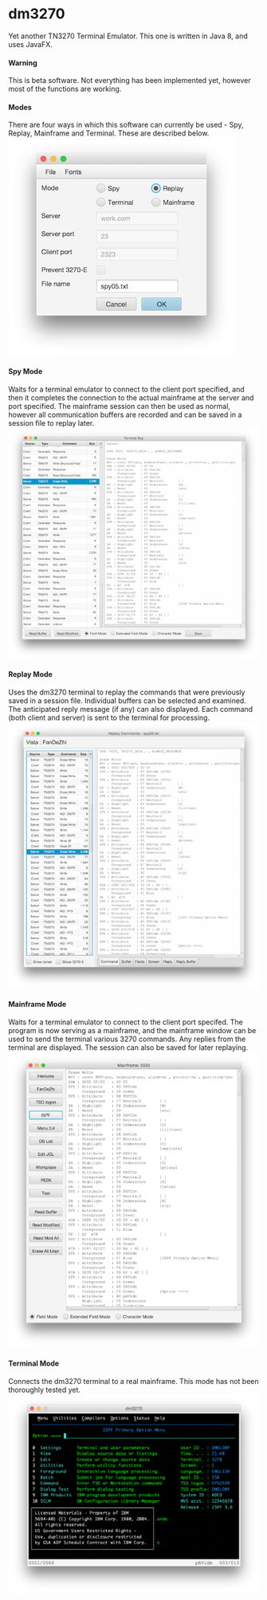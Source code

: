 # dm3270
Yet another TN3270 Terminal Emulator. This one is written in Java 8, and uses JavaFX.
#### Warning
This is beta software. Not everything has been implemented yet, however most of the functions are working.
#### Modes
There are four ways in which this software can currently be used - Spy, Replay, Mainframe and Terminal. These are described below.                
![Initial screen](main1.png?raw=true "initial screen")
#### Spy Mode
Waits for a terminal emulator to connect to the client port specified, and then it completes the connection to the actual mainframe at the server and port specified. The mainframe session can then be used as normal, however all communication buffers are recorded and can be saved in a session file to replay later.
![Spy screen](spy.png?raw=true "spy screen")
#### Replay Mode
Uses the dm3270 terminal to replay the commands that were previously saved in a session file. Individual buffers can be selected and examined. The anticipated reply message (if any) can also displayed. Each command (both client and server) is sent to the terminal for processing.
![Replay screen](replay.png?raw=true "replay screen")
#### Mainframe Mode
Waits for a terminal emulator to connect to the client port specifed. The program is now serving as a mainframe, and the mainframe window can be used to send the terminal various 3270 commands. Any replies from the terminal are displayed. The session can also be saved for later replaying.
![Mainframe screen](mainframe.png?raw=true "mainframe screen")
#### Terminal Mode
Connects the dm3270 terminal to a real mainframe. This mode has not been thoroughly tested yet.
![Terminal screen](console.png?raw=true "dm3270")

